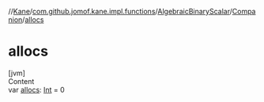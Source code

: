//[Kane](../../../index.md)/[com.github.jomof.kane.impl.functions](../../index.md)/[AlgebraicBinaryScalar](../index.md)/[Companion](index.md)/[allocs](allocs.md)



# allocs  
[jvm]  
Content  
var [allocs](allocs.md): [Int](https://kotlinlang.org/api/latest/jvm/stdlib/kotlin/-int/index.html) = 0  



